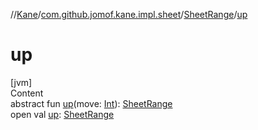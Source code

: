 //[Kane](../../index.md)/[com.github.jomof.kane.impl.sheet](../index.md)/[SheetRange](index.md)/[up](up.md)



# up  
[jvm]  
Content  
abstract fun [up](up.md)(move: [Int](https://kotlinlang.org/api/latest/jvm/stdlib/kotlin/-int/index.html)): [SheetRange](index.md)  
open val [up](up.md): [SheetRange](index.md)  



